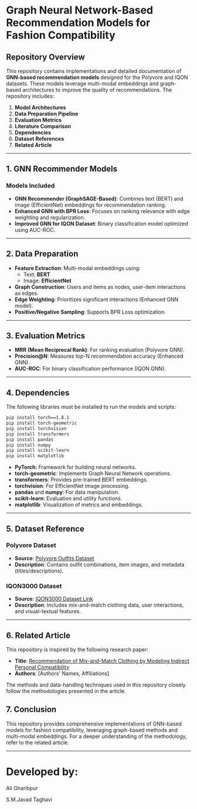 

# **Graph Neural Network-Based Recommendation Models for Fashion Compatibility**

## **Repository Overview**
This repository contains implementations and detailed documentation of **GNN-based recommendation models** designed for the Polyvore and IQON datasets. These models leverage multi-modal embeddings and graph-based architectures to improve the quality of recommendations. The repository includes:

1. **Model Architectures**
2. **Data Preparation Pipeline**
3. **Evaluation Metrics**
4. **Literature Comparison**
5. **Dependencies**
6. **Dataset References**
7. **Related Article**

---

## **1. GNN Recommender Models**

### **Models Included**
- **GNN Recommender (GraphSAGE-Based)**: Combines text (BERT) and image (EfficientNet) embeddings for recommendation ranking.
- **Enhanced GNN with BPR Loss**: Focuses on ranking relevance with edge weighting and regularization.
- **Improved GNN for IQON Dataset**: Binary classification model optimized using AUC-ROC.

---

## **2. Data Preparation**

- **Feature Extraction**: Multi-modal embeddings using:
  - Text: **BERT**
  - Image: **EfficientNet**
- **Graph Construction**: Users and items as nodes, user-item interactions as edges.
- **Edge Weighting**: Prioritizes significant interactions (Enhanced GNN model).
- **Positive/Negative Sampling**: Supports BPR Loss optimization.

---

## **3. Evaluation Metrics**

- **MRR (Mean Reciprocal Rank)**: For ranking evaluation (Polyvore GNN).
- **Precision@N**: Measures top-N recommendation accuracy (Enhanced GNN).
- **AUC-ROC**: For binary classification performance (IQON GNN).

---

## **4. Dependencies**

The following libraries must be installed to run the models and scripts:

```bash
pip install torch==1.8.1
pip install torch-geometric
pip install torchvision
pip install transformers
pip install pandas
pip install numpy
pip install scikit-learn
pip install matplotlib
```

- **PyTorch**: Framework for building neural networks.
- **torch-geometric**: Implements Graph Neural Network operations.
- **transformers**: Provides pre-trained BERT embeddings.
- **torchvision**: For EfficientNet image processing.
- **pandas** and **numpy**: For data manipulation.
- **scikit-learn**: Evaluation and utility functions.
- **matplotlib**: Visualization of metrics and embeddings.

---

## **5. Dataset Reference**

### **Polyvore Dataset**
- **Source**: [Polyvore Outfits Dataset](https://github.com/uky-ml/visual-compatibility)
- **Description**: Contains outfit combinations, item images, and metadata (titles/descriptions).

### **IQON3000 Dataset**
- **Source**: [IQON3000 Dataset Link](https://github.com/kuplab/IQON3000)
- **Description**: Includes mix-and-match clothing data, user interactions, and visual-textual features.

---

## **6. Related Article**

This repository is inspired by the following research paper:

- **Title**: [Recommendation of Mix-and-Match Clothing by Modeling Indirect Personal Compatibility](https://arxiv.org/abs/1909.12345)
- **Authors**: [Authors' Names, Affiliations]

The methods and data-handling techniques used in this repository closely follow the methodologies presented in the article.



## **7. Conclusion**
This repository provides comprehensive implementations of GNN-based models for fashion compatibility, leveraging graph-based methods and multi-modal embeddings. For a deeper understanding of the methodology, refer to the related article.

---

# **Developed by:**

  Ali Gharibpur
  
  S.M.Javad Taghavi
